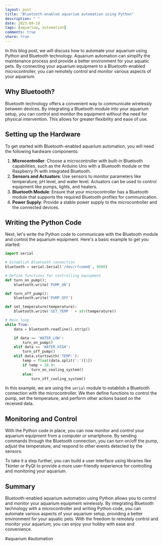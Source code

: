 ```yaml
---
layout: post
title: "Bluetooth-enabled aquarium automation using Python"
description: " "
date: 2023-09-18
tags: [aquarium, automation]
comments: true
share: true
---
```


In this blog post, we will discuss how to automate your aquarium using Python and Bluetooth technology. Aquarium automation can simplify the maintenance process and provide a better environment for your aquatic pets. By connecting your aquarium equipment to a Bluetooth-enabled microcontroller, you can remotely control and monitor various aspects of your aquarium.

## Why Bluetooth?

Bluetooth technology offers a convenient way to communicate wirelessly between devices. By integrating a Bluetooth module into your aquarium setup, you can control and monitor the equipment without the need for physical intervention. This allows for greater flexibility and ease of use.

## Setting up the Hardware

To get started with Bluetooth-enabled aquarium automation, you will need the following hardware components:

1. **Microcontroller**: Choose a microcontroller with built-in Bluetooth capabilities, such as the Arduino Uno with a Bluetooth module or the Raspberry Pi with integrated Bluetooth.
2. **Sensors and Actuators**: Use sensors to monitor parameters like temperature, pH level, and water level. Actuators can be used to control equipment like pumps, lights, and heaters.
3. **Bluetooth Module**: Ensure that your microcontroller has a Bluetooth module that supports the required Bluetooth profiles for communication.
4. **Power Supply**: Provide a stable power supply to the microcontroller and the connected devices.

## Writing the Python Code

Next, let's write the Python code to communicate with the Bluetooth module and control the aquarium equipment. Here's a basic example to get you started:

```python
import serial

# Establish Bluetooth connection
bluetooth = serial.Serial('/dev/rfcomm0', 9600)

# Define functions for controlling equipment
def turn_on_pump():
    bluetooth.write('PUMP_ON')

def turn_off_pump():
    bluetooth.write('PUMP_OFF')

def set_temperature(temperature):
    bluetooth.write('SET_TEMP ' + str(temperature))

# Main loop
while True:
    data = bluetooth.readline().strip()

    if data == 'WATER_LOW':
        turn_on_pump()
    elif data == 'WATER_HIGH':
        turn_off_pump()
    elif data.startswith('TEMP:'):
        temp = float(data.split(':')[1])
        if temp > 28.0:
            turn_on_cooling_system()
        else:
            turn_off_cooling_system()
```

In this example, we are using the `serial` module to establish a Bluetooth connection with the microcontroller. We then define functions to control the pump, set the temperature, and perform other actions based on the received data.

## Monitoring and Control

With the Python code in place, you can now monitor and control your aquarium equipment from a computer or smartphone. By sending commands through the Bluetooth connection, you can turn on/off the pump, adjust the temperature, and respond to other events detected by the sensors.

To take it a step further, you can build a user interface using libraries like Tkinter or PyQt to provide a more user-friendly experience for controlling and monitoring your aquarium.

## Summary

Bluetooth-enabled aquarium automation using Python allows you to control and monitor your aquarium equipment wirelessly. By integrating Bluetooth technology with a microcontroller and writing Python code, you can automate various aspects of your aquarium setup, providing a better environment for your aquatic pets. With the freedom to remotely control and monitor your aquarium, you can enjoy your hobby with ease and convenience.

#aquarium #automation